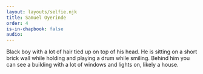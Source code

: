 ```yaml
---
layout: layouts/selfie.njk
title: Samuel Oyerinde
order: 4
is-in-chapbook: false
audio:
---
```


Black boy with a lot of hair tied up on top of his head. He is sitting on a short brick wall while holding and playing a drum while smiling. Behind him you can see a building with a lot of windows and lights on, likely a house.
